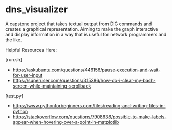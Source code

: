 # dns_visualizer
A capstone project that takes textual output from DIG commands and creates a graphical representation. Aiming to make the graph interactive and display information in a way that is useful for network programmers and the like.

Helpful Resources Here:

[run.sh]
- https://askubuntu.com/questions/446156/pause-execution-and-wait-for-user-input
- https://superuser.com/questions/315386/how-do-i-clear-my-bash-screen-while-maintaining-scrollback

[test.py]
- https://www.pythonforbeginners.com/files/reading-and-writing-files-in-python
- https://stackoverflow.com/questions/7908636/possible-to-make-labels-appear-when-hovering-over-a-point-in-matplotlib
